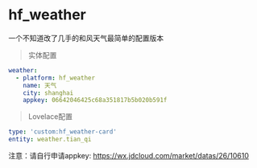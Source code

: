 # hf_weather
一个不知道改了几手的和风天气最简单的配置版本


>实体配置

```yaml
weather:
  - platform: hf_weather
    name: 天气
    city: shanghai
    appkey: 06642046425c68a351817b5b020b591f
```

> Lovelace配置

```yaml
type: 'custom:hf_weather-card'
entity: weather.tian_qi
```


注意：请自行申请appkey: https://wx.jdcloud.com/market/datas/26/10610